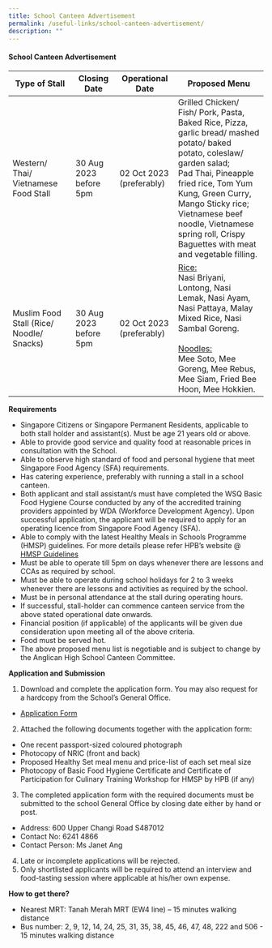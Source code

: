 ```yaml
---
title: School Canteen Advertisement
permalink: /useful-links/school-canteen-advertisement/
description: ""
---
```

#### School Canteen Advertisement



|Type of Stall|Closing Date|Operational Date|Proposed Menu|
| -------- | -------- | -------- |-------- |
| Western/ Thai/ Vietnamese Food Stall|30 Aug 2023 before 5pm| 02 Oct 2023 (preferably) |Grilled Chicken/ Fish/ Pork, Pasta, Baked Rice, Pizza, garlic bread/ mashed potato/ baked potato, coleslaw/ garden salad; <br>Pad Thai, Pineapple fried rice, Tom Yum Kung, Green Curry, Mango Sticky rice;<br> Vietnamese beef noodle, Vietnamese spring roll, Crispy Baguettes with meat and vegetable filling.|
| Muslim Food Stall (Rice/ Noodle/ Snacks) | 30 Aug 2023 before 5pm| 02 Oct 2023 (preferably) |<u>Rice:</u> <br>Nasi Briyani, Lontong, Nasi Lemak, Nasi Ayam, Nasi Pattaya, Malay Mixed Rice, Nasi Sambal Goreng.<br><br><u>Noodles:</u> <br>Mee Soto, Mee Goreng, Mee Rebus, Mee Siam, Fried Bee Hoon, Mee Hokkien.  |


**Requirements**

- Singapore Citizens or Singapore Permanent Residents, applicable to both stall holder and assistant(s). Must be age 21 years old or above.<br>
- Able to provide good service and quality food at reasonable prices in consultation with the School.<br>
- Able to observe high standard of food and personal hygiene that meet Singapore Food Agency (SFA) requirements.<br>
- Has catering experience, preferably with running a stall in a school canteen.<br>
- Both applicant and stall assistant/s must have completed the WSQ Basic Food Hygiene Course conducted by any of the accredited training providers appointed by WDA (Workforce Development Agency). Upon successful application, the applicant will be required to apply for an operating licence from Singapore Food Agency (SFA).<br> 
- Able to comply with the latest Healthy Meals in Schools Programme (HMSP) guidelines.  For more details please refer HPB’s website @ [HMSP Guidelines](/files/Useful%20Links/School%20Canteen/hmsp_guidelines.pdf)   <br>
- Must be able to operate till 5pm on days whenever there are lessons and CCAs as required by school.<br>
- Must be able to operate during school holidays for 2 to 3 weeks whenever there are lessons and activities as required by the school.<br>
- Must be in personal attendance at the stall during operating hours.<br>
- If successful, stall-holder can commence canteen service from the above stated operational date onwards.<br>
- Financial position (if applicable) of the applicants will be given due consideration upon meeting all of the above criteria.<br>
- Food must be served hot.<br>
- The above proposed menu list is negotiable and is subject to change by the Anglican High School Canteen Committee.<br>



**Application and Submission**

1. Download and complete the application form. You may also request for a hardcopy from the School’s General Office.
* [Application Form](/files/Useful%20Links/School%20Canteen/formbf7_application_for_canteen_stall.pdf) 

2. Attached the following documents together with the application form:
* One recent passport-sized coloured photograph
* Photocopy of NRIC (front and back)
* Proposed Healthy Set meal menu and price-list of each set meal size
* Photocopy of Basic Food Hygiene Certificate and Certificate of Participation for Culinary Training Workshop for HMSP by HPB (if any)

3. The completed application form with the required documents must be submitted to the school General Office by closing date either by hand or post.

* Address: 600 Upper Changi Road S487012
* Contact No: 6241 4866
* Contact Person: Ms Janet Ang  

4. Late or incomplete applications will be rejected.<br>
5. Only shortlisted applicants will be required to attend an interview and food-tasting session where applicable at his/her own expense.<br>


**How to get there?**
* Nearest MRT: Tanah Merah MRT (EW4 line) – 15 minutes walking distance
* Bus number: 2, 9, 12, 14, 24, 25, 31, 35, 38, 45, 46, 47, 48, 222 and 506 - 15 minutes walking distance